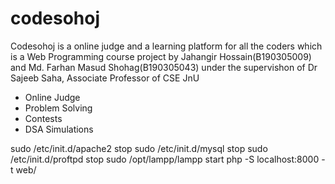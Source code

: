 # codesohoj

Codesohoj is a online judge and a learning platform for all the coders which is a Web Programming course project by Jahangir Hossain(B190305009) and Md. Farhan Masud Shohag(B190305043) under the supervishon of Dr Sajeeb Saha, Associate Professor of CSE JnU

- Online Judge
- Problem Solving
- Contests
- DSA Simulations

sudo /etc/init.d/apache2 stop 
sudo /etc/init.d/mysql stop 
sudo /etc/init.d/proftpd stop
sudo /opt/lampp/lampp start
php -S localhost:8000 -t web/


